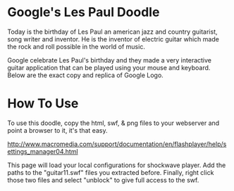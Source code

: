 Google's Les Paul Doodle
==========================

Today is the birthday of Les Paul an american jazz and country guitarist, song writer and inventor. He is the inventor of electric guitar which made the rock and roll possible in the world of music.

Google celebrate Les Paul's birthday and they made a very interactive guitar application that can be played using your mouse and keyboard. Below are the exact copy and replica of Google Logo.

How To Use
==========

To use this doodle, copy the html, swf, & png files to your webserver and point a browser to it, it's that easy.

http://www.macromedia.com/support/documentation/en/flashplayer/help/settings_manager04.html

This page will load your local configurations for shockwave player. Add the paths to the "guitar11.swf" files you extracted before.
Finally, right click those two files and select "unblock" to give full access to the swf.
